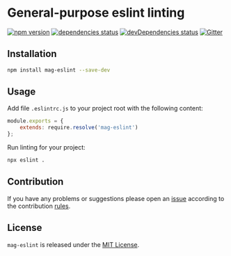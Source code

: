 General-purpose eslint linting
==============================

[![npm version](https://img.shields.io/npm/v/mag-eslint.svg?style=flat-square)](https://www.npmjs.com/package/mag-eslint)
[![dependencies status](https://img.shields.io/david/magsdk/eslint.svg?style=flat-square)](https://david-dm.org/magsdk/eslint)
[![devDependencies status](https://img.shields.io/david/dev/magsdk/eslint.svg?style=flat-square)](https://david-dm.org/magsdk/eslint?type=dev)
[![Gitter](https://img.shields.io/badge/gitter-join%20chat-blue.svg?style=flat-square)](https://gitter.im/DarkPark/magsdk)


## Installation ##

```bash
npm install mag-eslint --save-dev
```


## Usage ##

Add file `.eslintrc.js` to your project root with the following content:

```js
module.exports = {
    extends: require.resolve('mag-eslint')
};
```

Run linting for your project:

```bash
npx eslint .
```


## Contribution ##

If you have any problems or suggestions please open an [issue](https://github.com/magsdk/eslint/issues)
according to the contribution [rules](.github/contributing.md).


## License ##

`mag-eslint` is released under the [MIT License](license.md).
